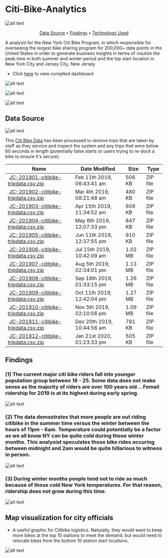 
# Citi-Bike-Analytics

![alt text](https://d21xlh2maitm24.cloudfront.net/nyc/Annual-Membership-Image.png?mtime=20170331121650)

<p align="center">
  <a href="#data-source">Data Source</a> •
  <a href="#findings">Findings</a> •
  <a href="#technology-Used">Technology Used</a>
</p>

A analysis for the New York Citi Bike Program, in which responsible for overseeing the largest bike sharing program for 200,000+ data points in the United States
 in order to generate business insights in terms of visulize the peak time in both summer and winter period and the top start location in New York City and Jersey City, New Jersey
 
* Click [here](https://public.tableau.com/profile/nicholas.amoroso#!/vizhome/TableauHomework_16058223224350/bikeusagetime?publish=yes) to view complted dashboard

![alt text](https://raw.githubusercontent.com/AmorosoData/Tableau-Challenge/main/image/top_location.png)

![alt text](https://raw.githubusercontent.com/AmorosoData/Tableau-Challenge/main/image/miles.png)

![alt text](https://raw.githubusercontent.com/AmorosoData/Tableau-Challenge/main/image/populartime.png)

## Data Source
![alt text](https://raw.githubusercontent.com/AmorosoData/Tableau-Challenge/main/image/citibikeimg.png)

This [Citi Bike Data](https://www.citibikenyc.com/system-data) has been processed to remove trips that are taken by staff as they service and inspect the system and any trips that were below 60 seconds in length 
(potentially false starts or users trying to re-dock a bike to ensure it's secure).

<table class="hide-while-loading table table-striped">
<tbody id="tbody-content">
<thead>
<tr>
<th>Name</th>
<th>Date Modified</th>
<th>Size</th>
<th>Type</th>
</tr>
</thead>
<tr>
<td>&nbsp;<a href="https://s3.amazonaws.com/tripdata/JC-201901-citibike-tripdata.csv.zip">JC-201901-citibike-tripdata.csv.zip</a></td>
<td>Feb 11th 2019, 06:43:41 am</td>
<td>506 KB</td>
<td>ZIP file</td>
</tr>
<tr>
<td>&nbsp;<a href="https://s3.amazonaws.com/tripdata/JC-201902-citibike-tripdata.csv.zip">JC-201902-citibike-tripdata.csv.zip</a></td>
<td>Mar 4th 2019, 08:21:48 am</td>
<td>480 KB</td>
<td>ZIP file</td>
</tr>
<tr>
<td>&nbsp;<a href="https://s3.amazonaws.com/tripdata/JC-201903-citibike-tripdata.csv.zip">JC-201903-citibike-tripdata.csv.zip</a></td>
<td>Apr 15th 2019, 11:34:52 am</td>
<td>609 KB</td>
<td>ZIP file</td>
</tr>
<tr>
<td>&nbsp;<a href="https://s3.amazonaws.com/tripdata/JC-201904-citibike-tripdata.csv.zip">JC-201904-citibike-tripdata.csv.zip</a></td>
<td>May 6th 2019, 12:07:33 pm</td>
<td>847 KB</td>
<td>ZIP file</td>
</tr>
<tr>
<td>&nbsp;<a href="https://s3.amazonaws.com/tripdata/JC-201905-citibike-tripdata.csv.zip">JC-201905-citibike-tripdata.csv.zip</a></td>
<td>Jun 11th 2019, 12:37:55 pm</td>
<td>910 KB</td>
<td>ZIP file</td>
</tr>
<tr>
<td>&nbsp;<a href="https://s3.amazonaws.com/tripdata/JC-201906-citibike-tripdata.csv.zip">JC-201906-citibike-tripdata.csv.zip</a></td>
<td>Jul 15th 2019, 10:42:09 am</td>
<td>1.02 MB</td>
<td>ZIP file</td>
</tr>
<tr>
<td>&nbsp;<a href="https://s3.amazonaws.com/tripdata/JC-201907-citibike-tripdata.csv.zip">JC-201907-citibike-tripdata.csv.zip</a></td>
<td>Aug 5th 2019, 02:34:01 pm</td>
<td>1.13 MB</td>
<td>ZIP file</td>
</tr>
<tr>
<td>&nbsp;<a href="https://s3.amazonaws.com/tripdata/JC-201908-citibike-tripdata.csv.zip">JC-201908-citibike-tripdata.csv.zip</a></td>
<td>Sep 18th 2019, 01:33:15 pm</td>
<td>1.26 MB</td>
<td>ZIP file</td>
</tr>
<tr>
<td>&nbsp;<a href="https://s3.amazonaws.com/tripdata/JC-201909-citibike-tripdata.csv.zip">JC-201909-citibike-tripdata.csv.zip</a></td>
<td>Oct 11th 2019, 12:42:04 pm</td>
<td>1.27 MB</td>
<td>ZIP file</td>
</tr>
<tr>
<td>&nbsp;<a href="https://s3.amazonaws.com/tripdata/JC-201910-citibike-tripdata.csv.zip">JC-201910-citibike-tripdata.csv.zip</a></td>
<td>Nov 5th 2019, 02:10:56 pm</td>
<td>1.09 MB</td>
<td>ZIP file</td>
</tr>
<tr>
<td>&nbsp;<a href="https://s3.amazonaws.com/tripdata/JC-201911-citibike-tripdata.csv.zip">JC-201911-citibike-tripdata.csv.zip</a></td>
<td>Dec 20th 2019, 10:44:56 am</td>
<td>781 KB</td>
<td>ZIP file</td>
</tr>
<tr>
<td>&nbsp;<a href="https://s3.amazonaws.com/tripdata/JC-201912-citibike-tripdata.csv.zip">JC-201912-citibike-tripdata.csv.zip</a></td>
<td>Jan 21st 2020, 01:23:33 pm</td>
<td>505 KB</td>
<td>ZIP file</td>
</tr>
</tbody>
</table>


## Findings 


### (1) The current major citi bike riders fall into younger population group between 18 - 25. Some data does not make sense as the majority of riders are over 100 years old... Femail ridership for 2019 is at its highest during early spring.

![alt text](https://raw.githubusercontent.com/AmorosoData/Tableau-Challenge/main/image/demo_ride.png)

### (2) The data demostrates that more people are out riding citibike in the summer time versus the winter between the hours of 11pm - 6am. Temperature could potentially be a factor as we all know NY can be quite cold during those winter months. This analysist speculates those bike rides occuring between midnight and 2am would be quite hillarious to witness in person. 

![alt text](https://raw.githubusercontent.com/AmorosoData/Tableau-Challenge/main/image/peakhour.png)

### (3) During winter months people tend not to ride as much because of those cold New York temperatures. For that reason, ridership does not grow during this time.

![alt text](https://raw.githubusercontent.com/AmorosoData/Tableau-Challenge/main/image/Growth.png)

## Map visualization for city officials

* A useful graphic for Citibike logistics. Naturally, they would want to keep more bikes at the top 10 stations to meet the demand, but would need to relocate bikes from the bottom 10 station start locations. 

![alt text](https://raw.githubusercontent.com/AmorosoData/Tableau-Challenge/main/image/planning.png)
